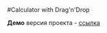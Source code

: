 #Calculator with Drag'n'Drop

**Демо** версия проекта - [ссылка](https://koshinva.github.io/calculator-drag-n-drop/, 'https://koshinva.github.io/calculator-drag-n-drop/')